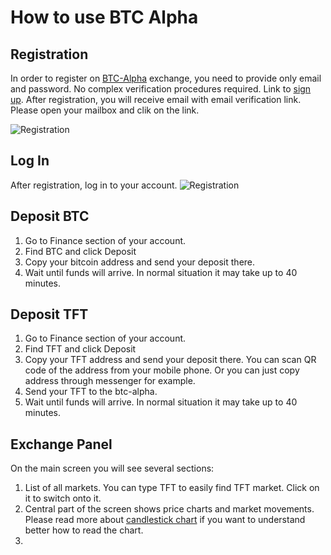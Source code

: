 # How to use BTC Alpha

## Registration
In order to register on [BTC-Alpha](http://btc-alpha.com) exchange, you need to provide only email and password.
No complex verification procedures required. 
Link to [sign up](https://btc-alpha.com/accounts/register/).
After registration, you will receive email with email verification link. Please open your mailbox and clik on the link.

![Registration](https://raw.githubusercontent.com/threefoldfoundation/info_tokens/master/docs/img/btc-alpha-registration.png "Registration Screen")

## Log In
After registration, log in to your account.
![Registration](https://raw.githubusercontent.com/threefoldfoundation/info_tokens/master/docs/img/btc-alpha-signin.png "Login Screen")


## Deposit BTC
1. Go to Finance section of your account.
2. Find BTC and click Deposit
3. Copy your bitcoin address and send your deposit there.
4. Wait until funds will arrive. In normal situation it may take up to 40 minutes. 

## Deposit TFT
1. Go to Finance section of your account.
2. Find TFT and click Deposit
3. Copy your TFT address and send your deposit there. You can scan QR code of the address from your mobile phone. Or you can just copy address through messenger for example. 
4. Send your TFT to the btc-alpha. 
5. Wait until funds will arrive. In normal situation it may take up to 40 minutes. 

## Exchange Panel 
On the main screen you will see several sections:
1. List of all markets. You can type TFT to easily find TFT market. Click on it to switch onto it. 
2. Central part of the screen shows price charts and market movements. Please read more about [candlestick chart](https://www.investopedia.com/terms/c/candlestick.asp) if you want to understand better how to read the chart. 
3. 
